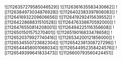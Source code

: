 ![[1126357279585046529]]
![[1126361635583430662]]
![[1126384973034876928]]
![[1126402383397806083]]
![[1126416932209606656]]
![[1126419292415639552]]
![[1126422868831510528]]
![[1126476338670592000]]
![[1126476550814208001]]
![[1126494225116356608]]
![[1126501501575270401]]
![[1126519016833478658]]
![[1126520379927740416]]
![[1126534200121856000]]
![[1126534550723682304]]
![[1126542381308727296]]
![[1126544458001068034]]
![[1126544952358424576]]
![[1126549399641833473]]
![[1126600793560424451]]
